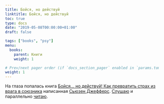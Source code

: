 ```yaml
---
title: Бойся, но действуй
linktitle: Бойся, но действуй
toc: true
type: docs
date: "2019-05-08T00:00:00+01:00"
draft: false

tags: ["books", "psy"]
menu:
  books:
    parent: Книги
    weight: 1

# Prev/next pager order (if `docs_section_pager` enabled in `params.toml`)
weight: 1
---
```

На глаза попалась книга [Бойся… но действуй! Как превратить страх из врага в союзника](https://www.litres.ru/suzen-dzheffers/boysya-no-deystvuy-kak-prevratit-strah-iz-vraga-v-30790654/) написанная [Сьюзен Джефферс](https://www.litres.ru/suzen-dzheffers/). [Слушаю](https://www.litres.ru/suzen-dzheffers/boysya-no-deystvuy-kak-prevratit-strah-iz-vraga-v-30790654/) и параллельно [читаю](https://www.litres.ru/suzen-dzheffers/boysya-no-deystvuy-kak-prevratit-strah-iz-vraga-v-souznika-6740812/). 
